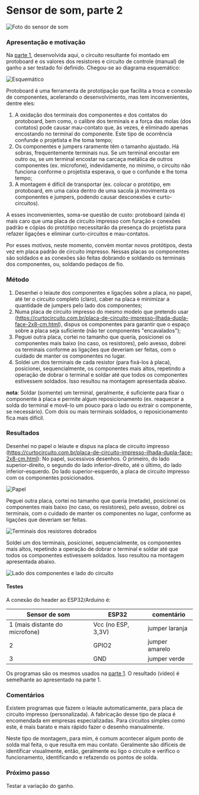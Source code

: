 # Sensor de som, parte 2



![Foto do sensor de som](photo1666216250.jpeg)

### Apresentação e motivação

Na [parte 1](README.md), desenvolvida aqui, o circuito resultante foi montado em protoboard e os valores dos resistores e circuito de controle (manual) de ganho a ser testado foi definido. Chegou-se ao diagrama esquemático:

![Esquemático](photo1666217305.jpeg)

Protoboard é uma ferramenta de prototipação que facilita a troca e conexão de componentes, acelerando o desenvolvimento, mas tem inconvenientes, dentre eles:

1. A oxidação dos terminais dos componentes e dos contatos do protoboard, bem como, o calibre dos terminais e a força das molas (dos contatos) pode causar mau-contato que, às vezes, é eliminado apenas encostando no terminal do componente. Este tipo de ocorrência confunde o projetista e lhe toma tempo;
2. Os componentes e jumpers raramente têm o tamanho ajustado. Há sobras, frequentemente terminais nus. Se um terminal encostar em outro ou, se um terminal encostar na carcaça metálica de outros componentes (ex. microfone), indevidamente, no mínimo, o circuito não funciona conforme o projetista esperava, o que o confunde e lhe toma tempo;
3. A montagem é difícil de transportar (ex. colocar o protótipo, em protoboard, em uma caixa dentro de uma sacola já movimenta os componentes e jumpers, podendo causar desconexões e curto-circuitos).

A esses inconvenientes, soma-se questão de custo: protoboard (ainda é) mais caro que uma placa de circuito impresso com furação e conexões padrão e cópias do protótipo necessitarão da presença do projetista para refazer ligações e eliminar curto-circuitos e mau-contatos.

Por esses motivos, neste momento, convém montar novos protótipos, desta vez em placa padrão de circuito impresso. Nessas placas os componentes são soldados e as conexões são feitas dobrando e soldando os terminais dos componentes, ou, soldando pedaços de fio.

### Método

1. Desenhei o leiaute dos componentes e ligações sobre a placa, no papel, até ter o circuito completo (claro), caber na placa e minimizar a quantidade de jumpers pelo lado dos componentes;
2. Numa placa de circuito impresso do mesmo modelo que pretendo usar (https://curtocircuito.com.br/placa-de-circuito-impresso-ilhada-dupla-face-2x8-cm.html), dispus os componentes para garantir que o espaço sobre a placa seja suficiente (não ter componentes "encavalados");
2. Peguei outra placa, cortei no tamanho que queria, posicionei os componentes mais baixo (no caso, os resistores), pelo avesso, dobrei os terminais conforme as ligações que deveriam ser feitas, com o cuidado de manter os componentes no lugar.
3. Soldei um dos terminais de cada resistor (para fixá-los à placa), posicionei, sequencialmente, os componentes mais altos, repetindo a operação de dobrar o terminal e soldar até que todos os componentes estivessem soldados. Isso resultou na montagem apresentada abaixo.

**nota**: Soldar (somente) um terminal, geralmente, é suficiente para fixar o componente à placa e permite algum reposicionamento (ex. reaquecer a solda do terminal e movê-lo um pouco para o lado ou extrair o componente, se necessário). Com dois ou mais terminais soldados, o reposicionamento fica mais difícil.

### Resultados

Desenhei no papel o leiaute e dispus na placa de circuito impresso (https://curtocircuito.com.br/placa-de-circuito-impresso-ilhada-dupla-face-2x8-cm.html): No papel, sucessivos desenhos. O primeiro, do lado superior-direito, o segundo do lado inferior-direito, até o último, do lado inferior-esquerdo. Do lado superior-esquerdo, a placa de circuito impresso com os componentes posicionados.

![Papel](photo1666217077.jpeg)

Peguei outra placa, cortei no tamanho que queria (metade), posicionei os componentes mais baixo (no caso, os resistores), pelo avesso, dobrei os terminais, com o cuidado de manter os componentes no lugar, conforme as ligações que deveriam ser feitas.
 
![Terminais dos resistores dobrados](photo16662170771.jpeg)

Soldei um dos terminais, posicionei, sequencialmente, os componentes mais altos, repetindo a operação de dobrar o terminal e soldar até que todos os componentes estivessem soldados. Isso resultou na montagem apresentada abaixo.

![Lado dos componentes e lado do circuito](photo1666269420.jpeg)


#### Testes

A conexão do header ao ESP32/Arduino é:

| Sensor de som | ESP32 | comentário |
| --- | --- | --- |
| 1 (mais distante do microfone) | Vcc (no ESP, 3,3V) | jumper laranja |
| 2 | GPIO2 | jumper amarelo |
| 3 | GND | jumper verde |

Os programas são os mesmos usados na [parte 1](README.md). O resultado (vídeo) é semelhante ao apresentado na parte 1.

### Comentários

Existem programas que fazem o leiaute automaticamente, para placa de circuito impresso (personalizada). A fabricação desse tipo de placa é encomendada em empresas especializadas. Para circuitos simples como este, é mais barato e mais rápido fazer o desenho manualmente.

Neste tipo de montagem, para mim, é comum acontecer algum ponto de solda mal feita, o que resulta em mau contato. Geralmente são difíceis de identificar visualmente, então, geralmente eu ligo o circuito e verifico o funcionamento, identificando e refazendo os pontos de solda.

### Próximo passo

Testar a variação do ganho.
